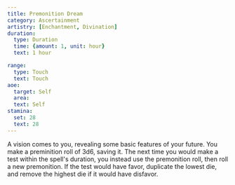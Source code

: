 ```yaml
---
title: Premonition Dream
category: Ascertainment
artistry: [Enchantment, Divination]
duration:
  type: Duration
  time: {amount: 1, unit: hour}
  text: 1 hour

range:
  type: Touch
  text: Touch
aoe:
  target: Self
  area: 
  text: Self
stamina:
  set: 28
  text: 28
---
```

A vision comes to you, revealing some basic features of your future. You make a preminition roll of 3d6, saving it. The next time you would make a test within the spell's duration, you instead use the premonition roll, then roll a new premonition. If the test would have favor, duplicate the lowest die, and remove the highest die if it would have disfavor.
